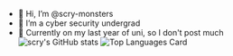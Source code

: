 - 👋 Hi, I’m @scry-monsters
- 👀 I’m a cyber security undergrad
- 🐙 Currently on my last year of uni, so I don't post much
![scry's GitHub stats](https://github-readme-stats.vercel.app/api?username=scry-monsters&theme=transparent&show_icons=true)
![Top Languages Card](https://github-readme-stats.vercel.app/api/top-langs/?username=scry-monsters&layout=compact)

